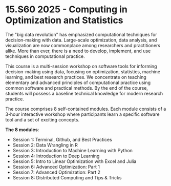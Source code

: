 # 15.S60 2025 - Computing in Optimization and Statistics

The "big data revolution" has emphasized computational techniques for decision-making with data. Large-scale optimization, data analysis, and visualization are now commonplace among researchers and practitioners alike. More than ever, there is a need to develop, implement, and use techniques in computational practice.

This course is a multi-session workshop on software tools for informing decision-making using data, focusing on optimization, statistics, machine learning, and best research practices. We concentrate on teaching elementary and advanced principles of computational practice using common software and practical methods. By the end of the course, students will possess a baseline technical knowledge for modern research practice. 

The course comprises 8 self-contained modules. Each module consists of a 3-hour interactive workshop where participants learn a specific software tool and a set of exciting concepts.

**The 8 modules**:

- Session 1: Terminal, Github, and Best Practices
- Session 2: Data Wrangling in R
- Session 3: Introduction to Machine Learning with Python
- Session 4: Introduction to Deep Learning
- Session 5: Intro to Linear Optimization with Excel and Julia
- Session 6: Advanced Optimization: Part 1
- Session 7: Advanced Optimization: Part 2
- Session 8: Distributed Computing and Tips & Tricks
